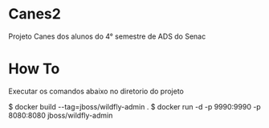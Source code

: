 # Canes2
Projeto Canes dos alunos do 4° semestre de ADS do Senac



# How To

Executar os comandos abaixo no diretorio do projeto

$ docker build --tag=jboss/wildfly-admin .
$ docker run -d -p 9990:9990 -p 8080:8080 jboss/wildfly-admin

